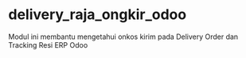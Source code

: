 # delivery_raja_ongkir_odoo

Modul ini membantu mengetahui onkos kirim pada Delivery Order dan Tracking Resi ERP Odoo
